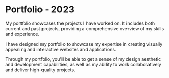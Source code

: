 # Portfolio - 2023

My portfolio showcases the projects I have worked on. It includes both current and past projects, providing a comprehensive overview of my skills and experience. 

I have designed my portfolio to showcase my expertise in creating visually appealing and interactive websites and applications. 

Through my portfolio, you'll be able to get a sense of my design aesthetic and development capabilities, as well as my ability to work collaboratively and deliver high-quality projects.



